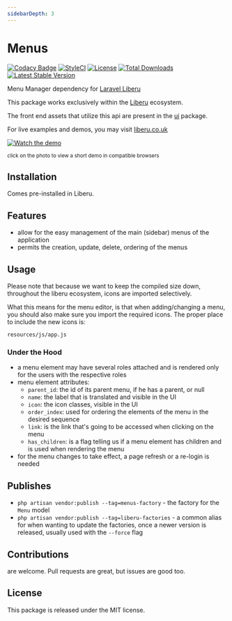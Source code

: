 ```yaml
---
sidebarDepth: 3
---
```


# Menus

[![Codacy Badge](https://api.codacy.com/project/badge/Grade/3f2ff01a8dc04044a13c6f4fbb9e21bd)](https://www.codacy.com/app/laravel-liberu/menus?utm_source=github.com&amp;utm_medium=referral&amp;utm_content=laravel-liberu/menus&amp;utm_campaign=Badge_Grade)
[![StyleCI](https://github.styleci.io/repos/94800927/shield?branch=master)](https://github.styleci.io/repos/94800927)
[![License](https://poser.pugx.org/laravel-liberu/menus/license)](https://packagist.org/packages/laravel-liberu/menus)
[![Total Downloads](https://poser.pugx.org/laravel-liberu/menus/downloads)](https://packagist.org/packages/laravel-liberu/menus)
[![Latest Stable Version](https://poser.pugx.org/laravel-liberu/menus/version)](https://packagist.org/packages/laravel-liberu/menus)


Menu Manager dependency for [Laravel Liberu](https://github.com/laravel-liberu/Liberu)

This package works exclusively within the [Liberu](https://github.com/laravel-liberu/Liberu) ecosystem.

The front end assets that utilize this api are present in the [ui](https://github.com/liberu-ui/ui) package.

For live examples and demos, you may visit [liberu.co.uk](https://www.liberu.co.uk)

[![Watch the demo](https://laravel-liberu.github.io/menus/screenshots/bulma_012_thumb.png)](https://laravel-liberu.github.io/menus/videos/bulma_menu_management.webm)

<sup>click on the photo to view a short demo in compatible browsers</sup>

## Installation

Comes pre-installed in Liberu.

## Features

- allow for the easy management of the main (sidebar) menus of the application
- permits the creation, update, delete, ordering of the menus

## Usage

Please note that because we want to keep the compiled size down, throughout the liberu ecosystem, 
icons are imported selectively.

What this means for the menu editor, is that when adding/changing a menu, you should also make sure you 
import the required icons. The proper place to include the new icons is:

`resources/js/app.js`

### Under the Hood

- a menu element may have several roles attached and is rendered only for the users with the respective roles
- menu element attributes:
  - `parent_id`: the id of its parent menu, if he has a parent, or null
  - `name`: the label that is translated and visible in the UI
  - `icon`: the icon classes, visible in the UI
  - `order_index`: used for ordering the elements of the menu in the desired sequence
  - `link`: is the link that's going to be accessed when clicking on the menu
  - `has_children`: is a flag telling us if a menu element has children and is used when rendering the menu
- for the menu changes to take effect, a page refresh or a re-login is needed 

## Publishes

- `php artisan vendor:publish --tag=menus-factory` - the factory for the `Menu` model
- `php artisan vendor:publish --tag=liberu-factories` - a common alias for when wanting to update the factories,
once a newer version is released, usually used with the `--force` flag

## Contributions

are welcome. Pull requests are great, but issues are good too.

## License

This package is released under the MIT license.
